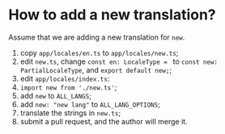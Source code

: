# How to add a new translation?

Assume that we are adding a new translation for `new`.

1. copy `app/locales/en.ts` to `app/locales/new.ts`;
2. edit `new.ts`, change `const en: LocaleType = ` to `const new: PartialLocaleType`, and `export default new;`;
3. edit `app/locales/index.ts`:
4. `import new from './new.ts'`;
5. add `new` to `ALL_LANGS`;
6. add `new: "new lang"` to `ALL_LANG_OPTIONS`;
7. translate the strings in `new.ts`;
8. submit a pull request, and the author will merge it.
